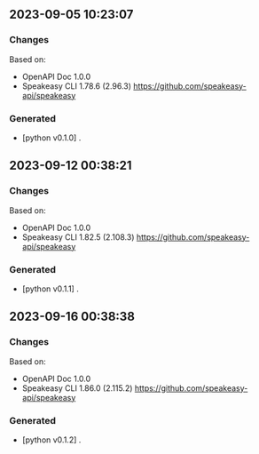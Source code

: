 

## 2023-09-05 10:23:07
### Changes
Based on:
- OpenAPI Doc 1.0.0 
- Speakeasy CLI 1.78.6 (2.96.3) https://github.com/speakeasy-api/speakeasy
### Generated
- [python v0.1.0] .

## 2023-09-12 00:38:21
### Changes
Based on:
- OpenAPI Doc 1.0.0 
- Speakeasy CLI 1.82.5 (2.108.3) https://github.com/speakeasy-api/speakeasy
### Generated
- [python v0.1.1] .

## 2023-09-16 00:38:38
### Changes
Based on:
- OpenAPI Doc 1.0.0 
- Speakeasy CLI 1.86.0 (2.115.2) https://github.com/speakeasy-api/speakeasy
### Generated
- [python v0.1.2] .